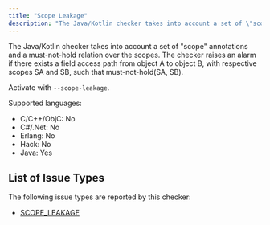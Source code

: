 ```yaml
---
title: "Scope Leakage"
description: "The Java/Kotlin checker takes into account a set of \"scope\" annotations and a must-not-hold relation over the scopes. The checker raises an alarm if there exists a field access path from object A to object B, with respective scopes SA and SB, such that must-not-hold(SA, SB)."
---
```


The Java/Kotlin checker takes into account a set of "scope" annotations and a must-not-hold relation over the scopes. The checker raises an alarm if there exists a field access path from object A to object B, with respective scopes SA and SB, such that must-not-hold(SA, SB).

Activate with `--scope-leakage`.

Supported languages:
- C/C++/ObjC: No
- C#/.Net: No
- Erlang: No
- Hack: No
- Java: Yes



## List of Issue Types

The following issue types are reported by this checker:
- [SCOPE_LEAKAGE](/docs/next/all-issue-types#scope_leakage)
